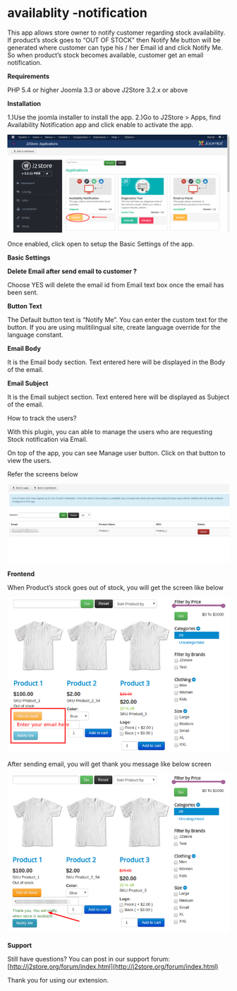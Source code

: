 # availablity -notification

This app allows store owner to notify customer regarding stock availability. If product’s stock goes to “OUT OF STOCK” then Notify Me button will be generated where customer can type his / her Email id and click Notify Me. So when product’s stock becomes available, customer get an email notification.

**Requirements**

PHP 5.4 or higher Joomla 3.3 or above J2Store 3.2.x or above

**Installation**

1.\)Use the joomla installer to install the app. 2.\)Go to J2Store &gt; Apps, find Availability Notification app and click enable to activate the app.

![an01](https://raw.githubusercontent.com/j2store/doc-images/master/apps/availability-notification/availability_notification_01.png)

Once enabled, click open to setup the Basic Settings of the app.

**Basic Settings**

**Delete Email after send email to customer ?**

Choose YES will delete the email id from Email text box once the email has been sent.

**Button Text**

The Default button text is “Notify Me”. You can enter the custom text for the button. If you are using mulitilingual site, create language override for the language constant.

**Email Body**

It is the Email body section. Text entered here will be displayed in the Body of the email.

**Email Subject**

It is the Email subject section. Text entered here will be displayed as Subject of the email.

How to track the users?

With this plugin, you can able to manage the users who are requesting Stock notification via Email.

On top of the app, you can see Manage user button. Click on that button to view the users.

Refer the screens below

  

![an03](https://raw.githubusercontent.com/j2store/doc-images/master/apps/availability-notification/availability_notification_03.png)

**Frontend**

When Product’s stock goes out of stock, you will get the screen like below

![an04](https://raw.githubusercontent.com/j2store/doc-images/master/apps/availability-notification/availability_notification_04.png)

After sending email, you will get thank you message like below screen

![an05](https://raw.githubusercontent.com/j2store/doc-images/master/apps/availability-notification/availability_notification_05.png)

**Support**

Still have questions? You can post in our support forum: [http://j2store.org/forum/index.html](http://j2store.org/forum/index.html)

Thank you for using our extension.

